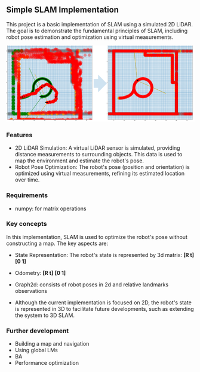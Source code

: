 ## Simple SLAM Implementation
This project is a basic implementation of SLAM using a simulated 2D LiDAR. The goal is to demonstrate the fundamental principles of SLAM, including robot pose estimation and optimization using virtual measurements.

![SLAM](/assets/SLAM.png)

### Features
- 2D LiDAR Simulation: A virtual LiDAR sensor is simulated, providing distance measurements to surrounding objects. This data is used to map the environment and estimate the robot's pose.
 - Robot Pose Optimization: The robot's pose (position and orientation) is optimized using virtual measurements, refining its estimated location over time.

### Requirements
 - numpy: for matrix operations

 
### Key concepts
 In this implementation, SLAM is used to optimize the robot's pose without constructing a map. The key aspects are:

 - State Representation: The robot's state is represented by 3d matrix:
**[R t]**
**[0 1]**

 - Odometry:
**[R t]**
**[0 1]**

 - Graph2d: consists of robot poses in 2d and relative landmarks observations

 - Although the current implementation is focused on 2D, the robot's state is represented in 3D to facilitate future developments, such as extending the system to 3D SLAM.

### Further development
 - Building a map and navigation
 - Using global LMs
 - BA
 - Performance optimization